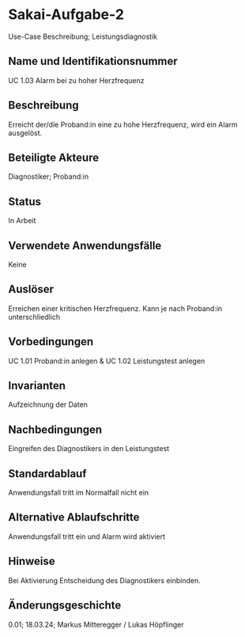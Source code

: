 # Sakai-Aufgabe-2
Use-Case Beschreibung; Leistungsdiagnostik
## Name und Identifikationsnummer 
UC 1.03 Alarm bei zu hoher Herzfrequenz
## Beschreibung
Erreicht der/die Proband:in eine zu hohe Herzfrequenz, wird ein Alarm ausgelöst.
## Beteiligte Akteure
Diagnostiker; Proband:in
## Status
In Arbeit
## Verwendete Anwendungsfälle
Keine
## Auslöser
Erreichen einer kritischen Herzfrequenz. Kann je nach Proband:in unterschliedlich
## Vorbedingungen
UC 1.01 Proband:in anlegen & UC 1.02 Leistungstest anlegen
## Invarianten
Aufzeichnung der Daten
## Nachbedingungen
Eingreifen des Diagnostikers in den Leistungstest
## Standardablauf
Anwendungsfall tritt im Normalfall nicht ein
## Alternative Ablaufschritte
Anwendungsfall tritt ein und Alarm wird aktiviert
## Hinweise
Bei Aktivierung Entscheidung des Diagnostikers einbinden.
## Änderungsgeschichte
0.01; 18.03.24; Markus Mitteregger / Lukas Höpflinger


